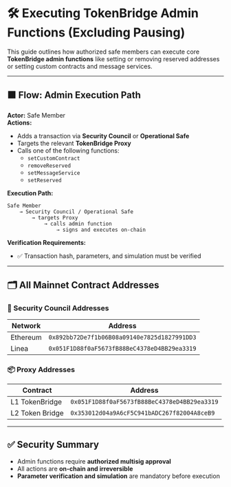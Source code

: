 
# 🛠️ Executing TokenBridge Admin Functions (Excluding Pausing)

This guide outlines how authorized safe members can execute core **TokenBridge admin functions** like setting or removing reserved addresses or setting custom contracts and message services.

---

## 🟧 Flow: Admin Execution Path

**Actor:** Safe Member  
**Actions:**

- Adds a transaction via **Security Council** or **Operational Safe**
- Targets the relevant **TokenBridge Proxy**
- Calls one of the following functions:
  - `setCustomContract`
  - `removeReserved`
  - `setMessageService`
  - `setReserved`

**Execution Path:**
```
Safe Member
    → Security Council / Operational Safe
        → targets Proxy
            → calls admin function
                → signs and executes on-chain
```

**Verification Requirements:**
- ✅ Transaction hash, parameters, and simulation must be verified

---

## 🗂️ All Mainnet Contract Addresses

### 🔐 Security Council Addresses

| Network   | Address                                      |
|-----------|----------------------------------------------|
| Ethereum  | `0x892bb72De7f1b06B08a09140e7825d1827991DD3` |
| Linea     | `0x051F1D88f0aF5673fB88BeC4378eD4BB29ea3319` |

### 📦 Proxy Addresses

| Contract         | Address                                           |
|------------------|---------------------------------------------------|
| L1 TokenBridge   | `0x051F1D88f0aF5673fB88BeC4378eD4BB29ea3319`       |
| L2 Token Bridge  | `0x353012d04a9A6cF5C941bADC267f82004A8ceB9`        |

---

## ✅ Security Summary

- Admin functions require **authorized multisig approval**
- All actions are **on-chain and irreversible**
- **Parameter verification and simulation** are mandatory before execution
